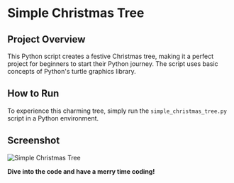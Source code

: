 # Simple Christmas Tree

## Project Overview
This Python script creates a festive Christmas tree, making it a perfect project for beginners to start their Python journey. The script uses basic concepts of Python's turtle graphics library.

## How to Run
To experience this charming tree, simply run the `simple_christmas_tree.py` script in a Python environment.

## Screenshot
![Simple Christmas Tree](./simple_christmas_tree.jpg)

**Dive into the code and have a merry time coding!**
